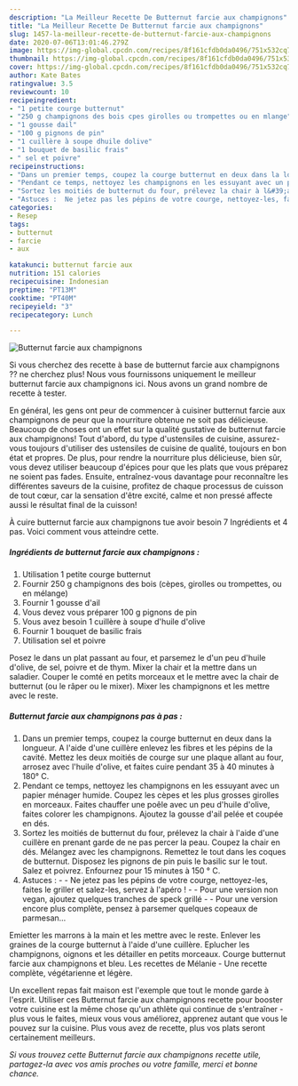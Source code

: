```yaml
---
description: "La Meilleur Recette De Butternut farcie aux champignons"
title: "La Meilleur Recette De Butternut farcie aux champignons"
slug: 1457-la-meilleur-recette-de-butternut-farcie-aux-champignons
date: 2020-07-06T13:01:46.279Z
image: https://img-global.cpcdn.com/recipes/8f161cfdb0da0496/751x532cq70/butternut-farcie-aux-champignons-photo-principale-de-la-recette.jpg
thumbnail: https://img-global.cpcdn.com/recipes/8f161cfdb0da0496/751x532cq70/butternut-farcie-aux-champignons-photo-principale-de-la-recette.jpg
cover: https://img-global.cpcdn.com/recipes/8f161cfdb0da0496/751x532cq70/butternut-farcie-aux-champignons-photo-principale-de-la-recette.jpg
author: Kate Bates
ratingvalue: 3.5
reviewcount: 10
recipeingredient:
- "1 petite courge butternut"
- "250 g champignons des bois cpes girolles ou trompettes ou en mlange"
- "1 gousse dail"
- "100 g pignons de pin"
- "1 cuillère à soupe dhuile dolive"
- "1 bouquet de basilic frais"
- " sel et poivre"
recipeinstructions:
- "Dans un premier temps, coupez la courge butternut en deux dans la longueur. A l&#39;aide d&#39;une cuillère enlevez les fibres et les pépins de la cavité. Mettez les deux moitiés de courge sur une plaque allant au four, arrosez avec l&#39;huile d&#39;olive, et faites cuire pendant 35 à 40 minutes à 180° C."
- "Pendant ce temps, nettoyez les champignons en les essuyant avec un papier ménager humide. Coupez les cèpes et les plus grosses girolles en morceaux. Faites chauffer une poêle avec un peu d&#39;huile d&#39;olive, faites colorer les champignons. Ajoutez la gousse d&#39;ail pelée et coupée en dés."
- "Sortez les moitiés de butternut du four, prélevez la chair à l&#39;aide d&#39;une cuillère en prenant garde de ne pas percer la peau. Coupez la chair en dés. Mélangez avec les champignons. Remettez le tout dans les coques de butternut. Disposez les pignons de pin puis le basilic sur le tout. Salez et poivrez. Enfournez pour 15 minutes à 150 ° C."
- "Astuces :  Ne jetez pas les pépins de votre courge, nettoyez-les, faites le griller et salez-les, servez à l&#39;apéro !  Pour une version non vegan, ajoutez quelques tranches de speck grillé   Pour une version encore plus complète, pensez à parsemer quelques copeaux de parmesan..."
categories:
- Resep
tags:
- butternut
- farcie
- aux

katakunci: butternut farcie aux 
nutrition: 151 calories
recipecuisine: Indonesian
preptime: "PT13M"
cooktime: "PT40M"
recipeyield: "3"
recipecategory: Lunch

---
```



![Butternut farcie aux champignons](https://img-global.cpcdn.com/recipes/8f161cfdb0da0496/751x532cq70/butternut-farcie-aux-champignons-photo-principale-de-la-recette.jpg)

Si vous cherchez des recette à base de butternut farcie aux champignons ?? ne cherchez plus! Nous vous fournissons uniquement le meilleur butternut farcie aux champignons ici. Nous avons un grand nombre de recette à tester.

En général, les gens ont peur de commencer à cuisiner butternut farcie aux champignons de peur que la nourriture obtenue ne soit pas délicieuse. Beaucoup de choses ont un effet sur la qualité gustative de butternut farcie aux champignons! Tout d'abord, du type d'ustensiles de cuisine, assurez-vous toujours d'utiliser des ustensiles de cuisine de qualité, toujours en bon état et propres. De plus, pour rendre la nourriture plus délicieuse, bien sûr, vous devez utiliser beaucoup d'épices pour que les plats que vous préparez ne soient pas fades. Ensuite, entraînez-vous davantage pour reconnaître les différentes saveurs de la cuisine, profitez de chaque processus de cuisson de tout cœur, car la sensation d'être excité, calme et non pressé affecte aussi le résultat final de la cuisson!

<!--inarticleads1-->

À cuire butternut farcie aux champignons tue avoir besoin 7 Ingrédients et 4 pas. Voici comment vous atteindre cette.

##### Ingrédients de butternut farcie aux champignons :

1. Utilisation 1 petite courge butternut
1. Fournir 250 g champignons des bois (cèpes, girolles ou trompettes, ou en mélange)
1. Fournir 1 gousse d&#39;ail
1. Vous devez vous préparer 100 g pignons de pin
1. Vous avez besoin 1 cuillère à soupe d&#39;huile d&#39;olive
1. Fournir 1 bouquet de basilic frais
1. Utilisation  sel et poivre


Posez le dans un plat passant au four, et parsemez le d&#39;un peu d&#39;huile d&#39;olive, de sel, poivre et de thym. Mixer la chair et la mettre dans un saladier. Couper le comté en petits morceaux et le mettre avec la chair de butternut (ou le râper ou le mixer). Mixer les champignons et les mettre avec le reste. 

<!--inarticleads2-->

##### Butternut farcie aux champignons pas à pas :

1. Dans un premier temps, coupez la courge butternut en deux dans la longueur. A l&#39;aide d&#39;une cuillère enlevez les fibres et les pépins de la cavité. Mettez les deux moitiés de courge sur une plaque allant au four, arrosez avec l&#39;huile d&#39;olive, et faites cuire pendant 35 à 40 minutes à 180° C.
1. Pendant ce temps, nettoyez les champignons en les essuyant avec un papier ménager humide. Coupez les cèpes et les plus grosses girolles en morceaux. Faites chauffer une poêle avec un peu d&#39;huile d&#39;olive, faites colorer les champignons. Ajoutez la gousse d&#39;ail pelée et coupée en dés.
1. Sortez les moitiés de butternut du four, prélevez la chair à l&#39;aide d&#39;une cuillère en prenant garde de ne pas percer la peau. Coupez la chair en dés. Mélangez avec les champignons. Remettez le tout dans les coques de butternut. Disposez les pignons de pin puis le basilic sur le tout. Salez et poivrez. Enfournez pour 15 minutes à 150 ° C.
1. Astuces : -  - Ne jetez pas les pépins de votre courge, nettoyez-les, faites le griller et salez-les, servez à l&#39;apéro ! -  - Pour une version non vegan, ajoutez quelques tranches de speck grillé -  -  Pour une version encore plus complète, pensez à parsemer quelques copeaux de parmesan...


Emietter les marrons à la main et les mettre avec le reste. Enlever les graines de la courge butternut à l&#39;aide d&#39;une cuillère. Eplucher les champignons, oignons et les détailler en petits morceaux. Courge butternut farcie aux champignons et bleu. Les recettes de Mélanie - Une recette complète, végétarienne et légère. 

<!--inarticleads1-->

<p>
Un excellent repas fait maison est l'exemple que tout le monde garde à l'esprit. Utiliser ces Butternut farcie aux champignons recette pour booster votre cuisine est la même chose qu'un athlète qui continue de s'entraîner - plus vous le faites, mieux vous vous améliorez, apprenez autant que vous le pouvez sur la cuisine. Plus vous avez de recette, plus vos plats seront certainement meilleurs.
</p>

<p>
<i>Si vous trouvez cette Butternut farcie aux champignons recette utile, partagez-la avec vos amis proches ou votre famille, merci et bonne chance.</i>
</p>
